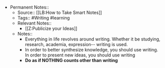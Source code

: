 - Permanent Notes::
    - Source:: [[LB:How to Take Smart Notes]]
    - Tags:: #Writing #learning
    - Relevant Notes::
        - [[Z:Publicize your Ideas]]
    - Notes::
        - Everything in life revolves around writing. Whether it be studying, research, academia, expression-- writing is used.
        - In order to better synthesize knowledge, you should use writing. In order to present new ideas, you should use writing
        - **Do as if NOTHING counts other than writing**
